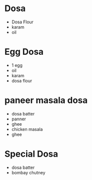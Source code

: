# Dosa

* Dosa Flour
* karam
* oil

# Egg Dosa
* 1 egg
* oil
* karam
* dosa flour

# paneer masala dosa
* dosa batter
* panner
* ghee
* chicken masala
* ghee

# Special Dosa
* dosa batter
* bombay chutney
